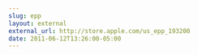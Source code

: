 ```yaml
---
slug: epp
layout: external
external_url: http://store.apple.com/us_epp_193200
date: 2011-06-12T13:26:00-05:00
---
```

